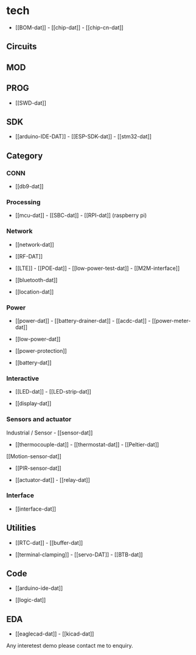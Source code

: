 
# tech 

- [[BOM-dat]] - [[chip-dat]] - [[chip-cn-dat]]


## Circuits 

## MOD

## PROG

- [[SWD-dat]]

## SDK

- [[arduino-IDE-DAT]] - [[ESP-SDK-dat]] - [[stm32-dat]]


## Category


### CONN

- [[db9-dat]]

### Processing 

- [[mcu-dat]] - [[SBC-dat]] - [[RPI-dat]] (raspberry pi)

### Network

- [[network-dat]]

- [[RF-DAT]]

- [[LTE]] - [[POE-dat]] - [[low-power-test-dat]] - [[M2M-interface]]

- [[bluetooth-dat]]

- [[location-dat]]

### Power 

- [[power-dat]] - [[battery-drainer-dat]] - [[acdc-dat]] - [[power-meter-dat]]

- [[low-power-dat]]

- [[power-protection]]

- [[battery-dat]]

### Interactive

- [[LED-dat]] - [[LED-strip-dat]]

- [[display-dat]]

### Sensors and actuator 

Industrial / Sensor - [[sensor-dat]]

- [[thermocouple-dat]] - [[thermostat-dat]] - [[Peltier-dat]]

[[Motion-sensor-dat]]

- [[PIR-sensor-dat]]

- [[actuator-dat]] - [[relay-dat]]

### Interface 

- [[interface-dat]]


## Utilities  

- [[RTC-dat]] - [[buffer-dat]] 

- [[terminal-clamping]] - [[servo-DAT]] - [[BTB-dat]]


## Code 

- [[arduino-ide-dat]]

- [[logic-dat]]


## EDA

- [[eaglecad-dat]] - [[kicad-dat]]


Any interetest demo please contact me to enquiry.
